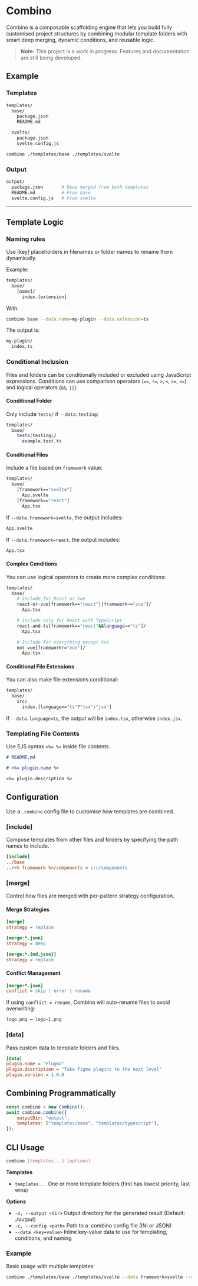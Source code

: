 # Combino

Combino is a composable scaffolding engine that lets you build fully customised project structures by combining modular template folders with smart deep merging, dynamic conditions, and reusable logic.

> **Note:** This project is a work in progress. Features and documentation are still being developed.

## Example

### Templates

```bash
templates/
  base/
    package.json
    README.md

  svelte/
    package.json
    svelte.config.js
```

```bash
combino ./templates/base ./templates/svelte
```

### Output

```bash
output/
  package.json       # Deep merged from both templates
  README.md          # From base
  svelte.config.js   # From svelte
```

---

## Template Logic

### Naming rules

Use [key] placeholders in filenames or folder names to rename them dynamically.

Example:

```bash
templates/
  base/
    [name]/
      index.[extension]
```

With:

```bash
combino base --data.name=my-plugin --data.extension=ts
```

The output is:

```bash
my-plugin/
  index.ts
```

### Conditional Inclusion

Files and folders can be conditionally included or excluded using JavaScript expressions. Conditions can use comparison operators (`==`, `!=`, `>`, `<`, `>=`, `<=`) and logical operators (`&&`, `||`).

#### Conditional Folder

Only include `tests/` if `--data.testing`:

```bash
templates/
  base/
    tests[testing]/
      example.test.ts
```

#### Conditional Files

Include a file based on `framework` value:

```bash
templates/
  base/
    [framework=="svelte"]
      App.svelte
    [framework=="react"]
      App.tsx
```

If `--data.framework=svelte`, the output includes:

```bash
App.svelte
```

If `--data.framework=react`, the output includes:

```bash
App.tsx
```

#### Complex Conditions

You can use logical operators to create more complex conditions:

```bash
templates/
  base/
    # Include for React or Vue
    react-or-vue[framework=="react"||framework=="vue"]/
      App.tsx

    # Include only for React with TypeScript
    react-and-ts[framework=="react"&&language=="ts"]/
      App.tsx

    # Include for everything except Vue
    not-vue[framework!="vue"]/
      App.tsx
```

#### Conditional File Extensions

You can also make file extensions conditional:

```bash
templates/
  base/
    src/
      index.[language=="ts"?"tsx":"jsx"]
```

If `--data.language=ts`, the output will be `index.tsx`, otherwise `index.jsx`.

### Templating File Contents

Use EJS syntax `<%= %>` inside file contents.

```md
# README.md

# <%= plugin.name %>

<%= plugin.description %>
```

## Configuration

Use a `.combino` config file to customise how templates are combined.

### [include]

Compose templates from other files and folders by specifying the path names to include.

```ini
[include]
../base
../<% framework %>/components = src/components
```

### [merge]

Control how files are merged with per-pattern strategy configuration.

#### Merge Strategies

```ini
[merge]
strategy = replace

[merge:*.json]
strategy = deep

[merge:*.{md,json}]
strategy = replace
```

#### Conflict Management

```ini
[merge:*.json]
conflict = skip | error | rename
```

If using `conflict = rename`, Combino will auto-rename files to avoid overwriting:

```bash
logo.png → logo-1.png
```

### [data]

Pass custom data to template folders and files.

```ini
[data]
plugin.name = "Plugma"
plugin.description = "Take figma plugins to the next level"
plugin.version = 1.0.0
```

## Combining Programmatically

```js
const combino = new Combino();
await combino.combine({
    outputDir: "output",
    templates: ["templates/base", "templates/typescript"],
});
```

## CLI Usage

```bash
combino [templates...] [options]
```

**Templates**

-   `templates...` One or more template folders (first has lowest priority, last wins)

**Options**

-   `-o, --output <dir>` Output directory for the generated result (Default: ./output)
-   `-c, --config <path>` Path to a .combino config file (INI or JSON)
-   `--data <key=value>` Inline key-value data to use for templating, conditions, and naming

### Example

Basic usage with multiple templates:

```bash
combino ./templates/base ./templates/svelte --data framework=svelte --data language=ts -o ./my-project
```
